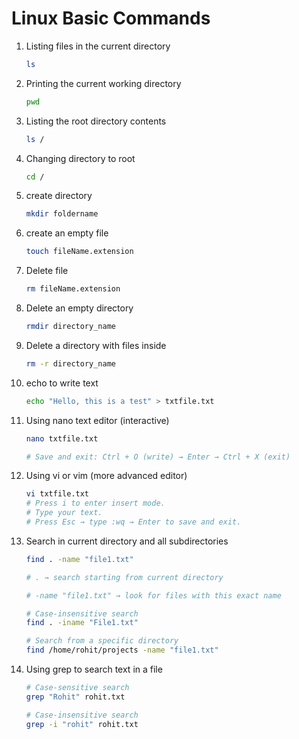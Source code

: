 # Linux Basic Commands

1. Listing files in the current directory
    ```bash
    ls
    ```



2. Printing the current working directory
    ```bash
    pwd
    ```


3. Listing the root directory contents

    ```bash
    ls /
    ```

4. Changing directory to root
    ```bash
    cd /
    ```

5. create directory

    ```bash
    mkdir foldername
    ```
6. create an empty file
    ```bash
    touch fileName.extension
    ```

5. Delete file

    ```bash
    rm fileName.extension
    ```
6. Delete an empty directory

    ```bash
    rmdir directory_name
    ```
7. Delete a directory with files inside

    ```bash
    rm -r directory_name
    ```
8. echo to write text

    ```bash
    echo "Hello, this is a test" > txtfile.txt
    ```
9. Using nano text editor (interactive)

    ```bash
    nano txtfile.txt

    # Save and exit: Ctrl + O (write) → Enter → Ctrl + X (exit)
    ```
10. Using vi or vim (more advanced editor)

    ```bash
    vi txtfile.txt
    # Press i to enter insert mode.
    # Type your text.
    # Press Esc → type :wq → Enter to save and exit.
    ```
11. Search in current directory and all subdirectories

    ```bash
    find . -name "file1.txt"

    # . → search starting from current directory

    # -name "file1.txt" → look for files with this exact name

    # Case-insensitive search
    find . -iname "File1.txt"

    # Search from a specific directory
    find /home/rohit/projects -name "file1.txt"
    ```

12. Using grep to search text in a file

    ```bash
    # Case-sensitive search
    grep "Rohit" rohit.txt

    # Case-insensitive search
    grep -i "rohit" rohit.txt
    ```


```bash


```


```bash


```


```bash


```